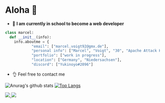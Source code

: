 # Aloha 🌊
- 👀 **I am currently in school to become a web developer**
```python
class marcel:
  def __init__(info):
    info.aboutme = {
            "email": ["marcel.voigt92@gmx.de"],
            "personal info": ["Marcel", "Voigt", "30", "Apache Attack Helicopter"],
            "portfolio": ["work in progress"],
            "location": ["Germany", "Niedersachsen"],
            "discord": ["Yukinoyo#2096"]
```

- 👌 Feel free to contact me



![Anurag's github stats](https://github-readme-stats.vercel.app/api?username=MarcelVoigt92&show_icons=true&theme=synthwave)
[![Top Langs](https://github-readme-stats.vercel.app/api/top-langs/?username=MarcelVoigt92&langs_count=3&show_icons=true&theme=synthwave)](https://youtu.be/dQw4w9WgXcQ)


<a href="https://github.com/MarcelVoigt92">
  <img src="https://img.shields.io/github/followers/MarcelVoigt92">
</a>
<a href="https://github.com/MarcelVoigt92">
  <img src="https://img.shields.io/github/stars/MarcelVoigt92">
</a>
<!--
<image src="">
<image src=""> -->
